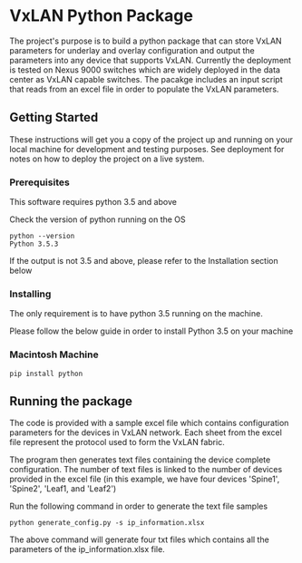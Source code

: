 # VxLAN Python Package

The project's purpose is to build a python package that can store VxLAN parameters for underlay and overlay configuration and output the parameters into any device that supports VxLAN. Currently the deployment is tested on Nexus 9000 switches which are widely deployed in the data center as VxLAN capable switches. The pacakge includes an input script that reads from an excel file in order to populate the VxLAN parameters.

## Getting Started

These instructions will get you a copy of the project up and running on your local machine for development and testing purposes. See deployment for notes on how to deploy the project on a live system.

### Prerequisites

This software requires python 3.5 and above

Check the version of python running on the OS
```
python --version
Python 3.5.3
```
If the output is not 3.5 and above, please refer to the Installation section below

### Installing

The only requirement is to have python 3.5 running on the machine.

Please follow the below guide in order to install Python 3.5 on your machine

### Macintosh Machine

```
pip install python
```

## Running the package

The code is provided with a sample excel file which contains configuration parameters for the devices in VxLAN network. Each sheet from the excel file represent the protocol used to form the VxLAN fabric.

The program then generates text files containing the device complete configuration. The number of text files is linked to the number of devices provided in the excel file (in this example, we have four devices 'Spine1', 'Spine2', 'Leaf1, and 'Leaf2')

Run the following command in order to generate the text file samples

```
python generate_config.py -s ip_information.xlsx
```

The above command will generate four txt files which contains all the parameters of the ip_information.xlsx file.
